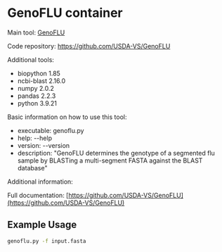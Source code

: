 # GenoFLU container

Main tool: [GenoFLU](https://github.com/USDA-VS/GenoFLU)

Code repository: https://github.com/USDA-VS/GenoFLU

Additional tools:

- biopython 1.85
- ncbi-blast 2.16.0
- numpy 2.0.2
- pandas 2.2.3
- python 3.9.21

Basic information on how to use this tool:

- executable: genoflu.py
- help: --help
- version: --version
- description: "GenoFLU determines the genotype of a segmented flu sample by BLASTing a multi-segment FASTA against the BLAST database"

Additional information:

Full documentation: [https://github.com/USDA-VS/GenoFLU](https://github.com/USDA-VS/GenoFLU)

## Example Usage

```bash
genoflu.py -f input.fasta
```
